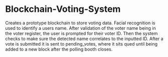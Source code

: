 # Blockchain-Voting-System
Creates a prototype blockchain to store voting data. Facial recognition is used to identify a users name. After validation of the voter name being in the voter register,
the user is prompted for their voter ID. Then the system checks to make sure the detected name correlates to the inputted ID. After a vote is submitted it is sent to pending_votes, where it sits qued until being added to a new block after the polling booth closes.
